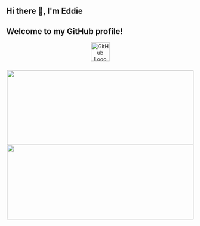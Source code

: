 ## Hi there 👋, I'm Eddie
## Welcome to my GitHub profile!
<p align="center">
  <!-- GitHub Logo -->
  <img src="https://github.githubassets.com/images/modules/logos_page/GitHub-Mark.png" width="50px" alt="GitHub Logo" style="margin-bottom: 10px;" />
</p>

<p align="center">
  <!-- Stats Card -->
  <a href="https://github.com/Eddead/github-readme-stats">
    <img height="200" width="500" src="https://github-readme-stats.vercel.app/api?username=Eddead&show_icons=false&theme=default&hide=stars,prs,issues" />
  </a>

  <!-- Top Languages Card -->
  <a href="https://github.com/Eddead/convoychat">
    <img height="200" width="500" src="https://github-readme-stats.vercel.app/api/top-langs?username=Eddead&layout=compact&langs_count=8" />
  </a>
</p>

